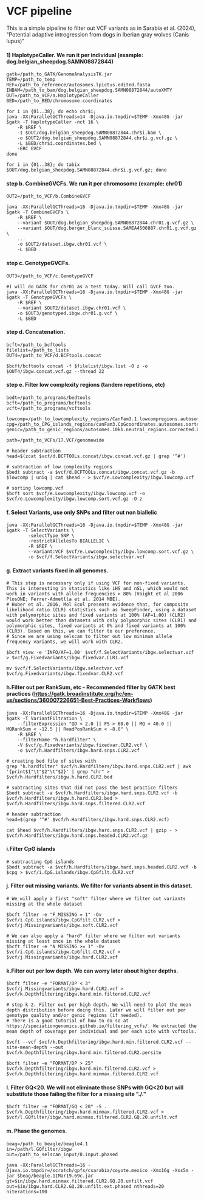 # VCF pipeline

This is a simple pipeline to filter out VCF variants as in Sarabia et al. (2024), "Potential adaptive introgression from dogs in Iberian gray wolves (Canis lupus)"

#### 1) HaplotypeCaller. We run it per individual (example: dog.belgian_sheepdog.SAMN08872844)

```
gatk=/path_to_GATK/GenomeAnalysisTK.jar
TEMP=/path_to_temp
REF=/path_to_reference/autosomes.lpictus.edited.fasta
INBAM=/path_to_bam/dog.belgian_sheepdog.SAMN08872844/autoXMTY
OUT=/path_to_VCF/a.HaplotypeCaller
BED=/path_to_BED/chromosome.coordinates

for i in {01..38}; do echo chr$i;
java -XX:ParallelGCThreads=14 -Djava.io.tmpdir=$TEMP -Xmx48G -jar $gatk -T HaplotypeCaller -nct 16 \
	-R $REF \
	-I $OUT/dog.belgian_sheepdog.SAMN08872844.chr$i.bam \
	-o $OUT2/dog.belgian_sheepdog.SAMN08872844.chr$i.g.vcf.gz \
	-L $BED/chr$i.coordinates.bed \
	-ERC GVCF
done

for i in {01..38}; do tabix $OUT/dog.belgian_sheepdog.SAMN08872844.chr$i.g.vcf.gz; done
```

#### step b. CombineGVCFs. We run it per chromosome (example: chr01)

```
OUT2=/path_to_VCF/b.CombineGVCF

java -XX:ParallelGCThreads=16 -Djava.io.tmpdir=$TEMP -Xmx48G -jar $gatk -T CombineGVCFs \
	-R $REF \
	--variant $OUT/dog.belgian_sheepdog.SAMN08872844.chr01.g.vcf.gz \
	--variant $OUT/dog.berger_blanc_suisse.SAMEA4506887.chr01.g.vcf.gz \
	...
	-o $OUT2/dataset.ibgw.chr01.vcf \
	-L $BED 
```


#### step c. GenotypeGVCFs. 
```
OUT3=/path_to_VCF/c.GenotypeGVCF

#I will do GATK for chr01 as a test today. Will call GVCF too. 
java -XX:ParallelGCThreads=16 -Djava.io.tmpdir=$TEMP -Xmx48G -jar $gatk -T GenotypeGVCFs \
	-R $REF \
	--variant $OUT2/dataset.ibgw.chr01.vcf \
	-o $OUT3/genotyped.ibgw.chr01.g.vcf \
	-L $BED 
```

#### step d. Concatenation. 
```
bcft=/path_to_bcftools
filelist=/path_to_lists
OUT4=/path_to_VCF/d.BCFtools.concat

$bcft/bcftools concat -f $filelist/ibgw.list -O z -o $OUT4/ibgw.concat.vcf.gz --thread 22
```

#### step e. Filter low complexity regions (tandem repetitions, etc)
```
bedt=/path_to_programs/bedtools
bcft=/path_to_programs/bcftools
vcft=/path_to_programs/vcftools

lowcomp=/path_to_lowcomplexity_regions/CanFam3.1.lowcompregions.autosomes.bed
cpg=/path_to_CPG_islands_regions/canFam3.CpGcoordinates.autosomes.sorted.bed
genic=/path_to_genic_regions/autosomes.10kb.neutral_regions.corrected.bed

path=/path_to_VCFs/17.VCF/genomewide

# header subtraction
head=$(zcat $vcf/d.BCFTOOLs.concat/ibgw.concat.vcf.gz | grep '^#')

# subtraction of low complexity regions
$bedt subtract -a $vcf/d.BCFTOOLs.concat/ibgw.concat.vcf.gz -b $lowcomp | uniq | cat $head - > $vcf/e.Lowcomplexity/ibgw.lowcomp.vcf

# sorting lowcomp.vcf
$bcft sort $vcf/e.Lowcomplexity/ibgw.lowcomp.vcf -o $vcf/e.Lowcomplexity/ibgw.lowcomp.sort.vcf.gz -O z
```

#### f. Select Variants, use only SNPs and filter out non biallelic
```
java -XX:ParallelGCThreads=16 -Djava.io.tmpdir=$TEMP -Xmx48G -jar $gatk -T SelectVariants \
        -selectType SNP \
        -restrictAllelesTo BIALLELIC \
        -R $REF \
        --variant:VCF $vcf/e.Lowcomplexity/ibgw.lowcomp.sort.vcf.gz \
        -o $vcf/f.SelectVariants/ibgw.selectvar.vcf
```

#### g. Extract variants fixed in all genomes. 

```
# This step is necessary only if using VCF for non-fixed variants. This is interesting in statistics like iHS and nSL, which would not work in variants with allele frequencies > 80% (Voight et al 2006 PlosONE; Ferrer-Admetlla et al. 2014 MBE). 
# Huber et al. 2016, Mol Ecol presents evidence that, for composite likelihood ratio (CLR) statistics such as SweepFinder, using a dataset with polymorphic sites and fixed variants at 100% (AF=1.00) (CLR2) would work better than datasets with only polymorphic sites (CLR1) and polymorphic sites, fixed variants at 0% and fixed variants at 100% (CLR3). Based on this, we can filter to our preference. 
# Since we are using selscan to filter out low minimum allele frequency variants, we will work with CLR2.

$bcft view -e 'INFO/AF=1.00' $vcf/f.SelectVariants/ibgw.selectvar.vcf > $vcf/g.Fixedvariants/ibgw.fixedvar.CLR1.vcf

mv $vcf/f.SelectVariants/ibgw.selectvar.vcf $vcf/g.Fixedvariants/ibgw.fixedvar.CLR2.vcf
```

#### h.Filter out per RankSum, etc - Recommended filter by GATK best practices (https://gatk.broadinstitute.org/hc/en-us/sections/360007226651-Best-Practices-Workflows)
```
java -XX:ParallelGCThreads=16 -Djava.io.tmpdir=$TEMP -Xmx48G -jar $gatk -T VariantFiltration \
	--filterExpression "QD < 2.0 || FS > 60.0 || MQ < 40.0 || MQRankSum < -12.5 || ReadPosRankSum < -8.0" \
	-R $REF \
	--filterName "h.hardfilter" \
	-V $vcf/g.Fixedvariants/ibgw.fixedvar.CLR2.vcf \
	-o $vcf/h.Hardfilters/ibgw.hard.snps.CLR2.vcf

# creating bed file of sites with 
grep "h.hardfilter" $vcf/h.Hardfilters/ibgw.hard.snps.CLR2.vcf | awk '{print$1"\t"$2"\t"$2}' | grep "chr" > $vcf/h.Hardfilters/ibgw.h.hard.CLR2.bed

# subtracting sites that did not pass the best practice filters
$bedt subtract -a $vcf/h.Hardfilters/ibgw.hard.snps.CLR2.vcf -b $vcf/h.Hardfilters/ibgw.h.hard.CLR2.bed > $vcf/h.Hardfilters/ibgw.hard.snps.filtered.CLR2.vcf

# header subtraction
head=$(grep '^#' $vcf/h.Hardfilters/ibgw.hard.snps.CLR2.vcf)

cat $head $vcf/h.Hardfilters/ibgw.hard.snps.CLR2.vcf | gzip - > $vcf/h.Hardfilters/ibgw.hard.snps.headed.CLR2.vcf.gz
```

#### i.Filter CpG islands
```
# subtracting CpG islands
$bedt subtract -a $vcf/h.Hardfilters/ibgw.hard.snps.headed.CLR2.vcf -b $cpg > $vcf/i.CpG.islands/ibgw.CpGfilt.CLR2.vcf
```

#### j. Filter out missing variants. We filter for variants absent in this dataset.
```
# We will apply a first "soft" filter where we filter out variants missing at the whole dataset

$bcft filter -e "F_MISSING = 1" -Ov $vcf/i.CpG.islands/ibgw.CpGfilt.CLR2.vcf > $vcf/j.Missingvariants/ibgw.soft.CLR2.vcf

# We can also apply a "hard" filter where we filter out variants missing at least once in the whole dataset
$bcft filter -e "N_MISSING >= 1" -Ov $vcf/i.CpG.islands/ibgw.CpGfilt.CLR2.vcf > $vcf/j.Missingvariants/ibgw.hard.CLR2.vcf
```

#### k.Filter out per low depth. We can worry later about higher depths.
```
$bcft filter -e "FORMAT/DP < 3" $vcf/j.Missingvariants/ibgw.hard.CLR2.vcf > $vcf/k.Depthfiltering/ibgw.hard.min.filtered.CLR2.vcf

# step k 2. Filter out per high depth. We will need to plot the mean depth distribution before doing this. Later we will filter out per genotype quality and/or genic regions (if needed).
# There is a good tutorial of how to do so at https://speciationgenomics.github.io/filtering_vcfs/. We extracted the mean depth of coverage per individual and per each site with vcftools. 

$vcft --vcf $vcf/k.Depthfiltering/ibgw.hard.min.filtered.CLR2.vcf --site-mean-depth --out $vcf/k.Depthfiltering/ibgw.hard.min.filtered.CLR2.persite

$bcft filter -e "FORMAT/DP > 25" $vcf/k.Depthfiltering/ibgw.hard.min.filtered.CLR2.vcf > $vcf/k.Depthfiltering/ibgw.hard.minmax.filtered.CLR2.vcf
```

#### l. Filter GQ<20. We will not eliminate those SNPs with GQ<20 but will substitute those failing the filter for a missing site "./."
```
$bcft filter -e "FORMAT/GQ < 20" -S . $vcf/k.Depthfiltering/ibgw.hard.minmax.filtered.CLR2.vcf > $vcf/l.GQfilter/ibgw.hard.minmax.filtered.CLR2.GQ.20.unfilt.vcf
```


#### m. Phase the genomes. 
```
beag=/path_to_beagle/beagle4.1
in=/path/l.GQfilter/ibgw
out=/path_to_selscan_input/0.input.phased

java -XX:ParallelGCThreads=16 -Djava.io.tmpdir=/scratch/gpfs/csarabia/coyote.mexico -Xmx16g -Xss5m -jar $beag/beagle.11Mar19.69c.jar gt=$in/ibgw.hard.minmax.filtered.CLR2.GQ.20.unfilt.vcf out=$in/ibgw.hard.CLR2.GQ.20.unfilt.ext.phased nthreads=20 niterations=100 
```
